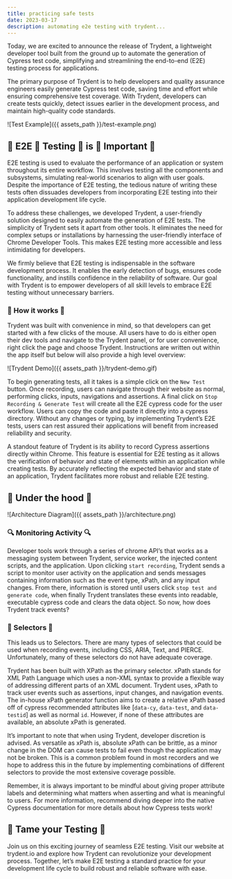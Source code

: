 ```yaml
---
title: practicing safe tests
date: 2023-03-17
description: automating e2e testing with trydent...
---
```


Today, we are excited to announce the release of Trydent, a lightweight developer tool built from the ground up to automate the generation of Cypress test code, simplifying and streamlining the end-to-end (E2E) testing process for applications.

The primary purpose of Trydent is to help developers and quality assurance engineers easily generate Cypress test code, saving time and effort while ensuring comprehensive test coverage. With Trydent, developers can create tests quickly, detect issues earlier in the development process, and maintain high-quality code standards.

![Test Example]({{ assets_path }}/test-example.png)

## 👏 E2E 👏 Testing 👏 is 👏 Important 👏

E2E testing is used to evaluate the performance of an application or system throughout its entire workflow. This involves testing all the components and subsystems, simulating real-world scenarios to align with user goals. Despite the importance of E2E testing, the tedious nature of writing these tests often dissuades developers from incorporating E2E testing into their application development life cycle.

To address these challenges, we developed Trydent, a user-friendly solution designed to easily automate the generation of E2E tests. The simplicity of Trydent sets it apart from other tools. It eliminates the need for complex setups or installations by harnessing the user-friendly interface of Chrome Developer Tools. This makes E2E testing more accessible and less intimidating for developers.

We firmly believe that E2E testing is indispensable in the software development process. It enables the early detection of bugs, ensures code functionality, and instills confidence in the reliability of software. Our goal with Trydent is to empower developers of all skill levels to embrace E2E testing without unnecessary barriers.

### 🔨 How it works 🔨

Trydent was built with convenience in mind, so that developers can get started with a few clicks of the mouse. All users have to do is either open their dev tools and navigate to the Trydent panel, or for user convenience, right click the page and choose Trydent. Instructions are written out within the app itself but below will also provide a high level overview:

![Trydent Demo]({{ assets_path }}/trydent-demo.gif)

To begin generating tests, all it takes is a simple click on the `New Test` button. Once recording, users can navigate through their website as normal, performing clicks, inputs, navigations and assertions. A final click on `Stop Recording & Generate Test` will create all the E2E cypress code for the user workflow. Users can copy the code and paste it directly into a cypress directory. Without any changes or typing, by implementing Trydent’s E2E tests, users can rest assured their applications will benefit from increased reliability and security.

A standout feature of Trydent is its ability to record Cypress assertions directly within Chrome. This feature is essential for E2E testing as it allows the verification of behavior and state of elements within an application while creating tests. By accurately reflecting the expected behavior and state of an application, Trydent facilitates more robust and reliable E2E testing.

## 🚗 Under the hood 🚗

![Architecture Diagram]({{ assets_path }}/architecture.png)

### 🔍 Monitoring Activity 🔍

Developer tools work through a series of chrome API’s that works as a messaging system between Trydent, service worker, the injected content scripts, and the application. Upon clicking `start recording`, Trydent sends a script to monitor user activity on the application and sends messages containing information such as the event type, xPath, and any input changes. From there, information is stored until users click `stop test and generate code`, when finally Trydent translates these events into readable, executable cypress code and clears the data object. So now, how does Trydent track events?

### 🦞 Selectors 🦞

This leads us to Selectors. There are many types of selectors that could be used when recording events, including CSS, ARIA, Text, and PIERCE. Unfortunately, many of these selectors do not have adequate coverage.

Trydent has been built with XPath as the primary selector. xPath stands for XML Path Language which uses a non-XML syntax to provide a flexible way of addressing different parts of an XML document. Trydent uses, xPath to track user events such as assertions, input changes, and navigation events. The in-house xPath generator function aims to create a relative xPath based off of cypress recommended attributes like [`data-cy`, `data-test`, and `data-testid`] as well as normal `id`. However, if none of these attributes are available, an absolute xPath is generated.

It’s important to note that when using Trydent, developer discretion is advised. As versatile as xPath is, absolute xPath can be brittle, as a minor change in the DOM can cause tests to fail even though the application may not be broken. This is a common problem found in most recorders and we hope to address this in the future by implementing combinations of different selectors to provide the most extensive coverage possible.

Remember, it is always important to be mindful about giving proper attribute labels and determining what matters when asserting and what is meaningful to users. For more information, recommend diving deeper into the native Cypress documentation for more details about how Cypress tests work!

## 🌊 Tame your Testing 🌊

Join us on this exciting journey of seamless E2E testing. Visit our website at trydent.io and explore how Trydent can revolutionize your development process. Together, let’s make E2E testing a standard practice for your development life cycle to build robust and reliable software with ease.
